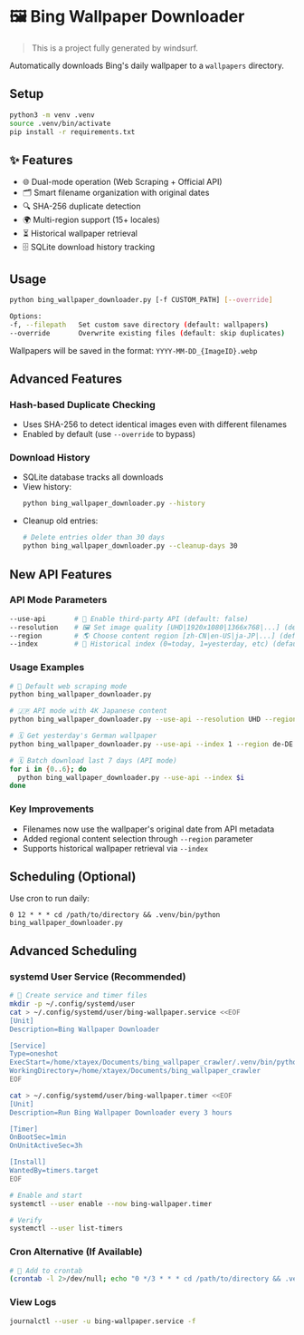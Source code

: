 # 🖼 Bing Wallpaper Downloader
> This is a project fully generated by windsurf.

Automatically downloads Bing's daily wallpaper to a `wallpapers` directory.

## Setup
```bash
python3 -m venv .venv
source .venv/bin/activate
pip install -r requirements.txt
```

## ✨ Features
- 🌐 Dual-mode operation (Web Scraping + Official API)
- 🗂 Smart filename organization with original dates
- 🔍 SHA-256 duplicate detection
- 🌍 Multi-region support (15+ locales)
- ⏳ Historical wallpaper retrieval
- 🗄 SQLite download history tracking

## Usage
```bash
python bing_wallpaper_downloader.py [-f CUSTOM_PATH] [--override]

Options:
-f, --filepath   Set custom save directory (default: wallpapers)
--override       Overwrite existing files (default: skip duplicates)
```

Wallpapers will be saved in the format:
`YYYY-MM-DD_{ImageID}.webp`

## Advanced Features

### Hash-based Duplicate Checking
- Uses SHA-256 to detect identical images even with different filenames
- Enabled by default (use `--override` to bypass)

### Download History
- SQLite database tracks all downloads
- View history:
  ```bash
  python bing_wallpaper_downloader.py --history
  ```
- Cleanup old entries:
  ```bash
  # Delete entries older than 30 days
  python bing_wallpaper_downloader.py --cleanup-days 30
  ```

## New API Features

### API Mode Parameters
```bash
--use-api       # 🔌 Enable third-party API (default: false)
--resolution    # 🖼 Set image quality [UHD|1920x1080|1366x768|...] (default: UHD)
--region        # 🌎 Choose content region [zh-CN|en-US|ja-JP|...] (default: zh-CN)
--index         # 📆 Historical index (0=today, 1=yesterday, etc) (default: 0)
```

### Usage Examples
```bash
# 🌅 Default web scraping mode
python bing_wallpaper_downloader.py

# 🇯🇵 API mode with 4K Japanese content
python bing_wallpaper_downloader.py --use-api --resolution UHD --region ja-JP

# 🗓 Get yesterday's German wallpaper
python bing_wallpaper_downloader.py --use-api --index 1 --region de-DE

# 🗓 Batch download last 7 days (API mode)
for i in {0..6}; do
  python bing_wallpaper_downloader.py --use-api --index $i
done
```

### Key Improvements
- Filenames now use the wallpaper's original date from API metadata
- Added regional content selection through `--region` parameter
- Supports historical wallpaper retrieval via `--index`

## Scheduling (Optional)
Use cron to run daily:
```
0 12 * * * cd /path/to/directory && .venv/bin/python bing_wallpaper_downloader.py
```

## Advanced Scheduling

### systemd User Service (Recommended)
```bash
# 📝 Create service and timer files
mkdir -p ~/.config/systemd/user
cat > ~/.config/systemd/user/bing-wallpaper.service <<EOF
[Unit]
Description=Bing Wallpaper Downloader

[Service]
Type=oneshot
ExecStart=/home/xtayex/Documents/bing_wallpaper_crawler/.venv/bin/python bing_wallpaper_downloader.py
WorkingDirectory=/home/xtayex/Documents/bing_wallpaper_crawler
EOF

cat > ~/.config/systemd/user/bing-wallpaper.timer <<EOF
[Unit]
Description=Run Bing Wallpaper Downloader every 3 hours

[Timer]
OnBootSec=1min
OnUnitActiveSec=3h

[Install]
WantedBy=timers.target
EOF

# Enable and start
systemctl --user enable --now bing-wallpaper.timer

# Verify
systemctl --user list-timers
```

### Cron Alternative (If Available)
```bash
# 📝 Add to crontab
(crontab -l 2>/dev/null; echo "0 */3 * * * cd /path/to/directory && .venv/bin/python bing_wallpaper_downloader.py >> cron.log 2>&1") | crontab -
```

### View Logs
```bash
journalctl --user -u bing-wallpaper.service -f
